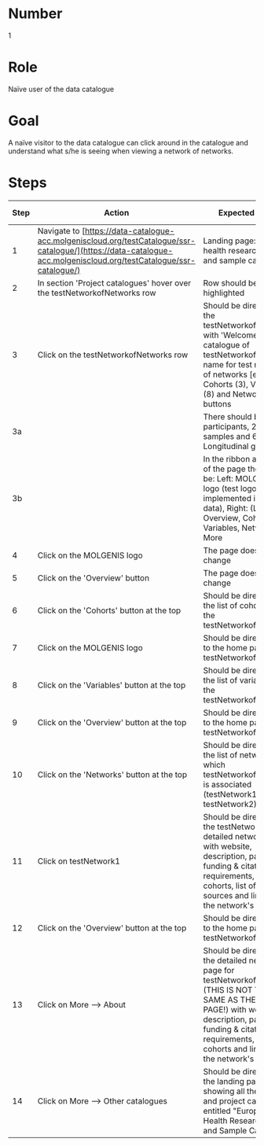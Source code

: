 # Number

1

# Role

Naïve user of the data catalogue 

# Goal

A naïve visitor to the data catalogue can click around in the catalogue and understand what s/he is seeing when viewing a network of networks.

# Steps

| Step | Action | Expected result | Github bug/issue | Playwright test |
| -----| -------| ----------------| -----------------| ----------------|
| 1 | Navigate to [https://data-catalogue-acc.molgeniscloud.org/testCatalogue/ssr-catalogue/](https://data-catalogue-acc.molgeniscloud.org/testCatalogue/ssr-catalogue/) | Landing page: European health research data and sample catalogue| | true |
| 2 | In section 'Project catalogues' hover over the testNetworkofNetworks row | Row should be highlighted | | true |
| 3 | Click on the testNetworkofNetworks row | Should be directed to the testNetworkofNetworks with 'Welcome to the catalogue of testNetworkofNetworks: name for test network of networks [etc]', and Cohorts (3), Variables (8) and Networks (2) buttons | | true |
| 3a | | There should be 700 participants, 250 samples and 67% Longitudinal given.| | true |
| 3b | | In the ribbon at the top of the page there should be: Left: MOLGENIS logo (test logo to be implemented in test data), Right: (L-R) Overview, Cohorts, Variables, Networks, More  | | true |
| 4 | Click on the MOLGENIS logo | The page doesn't change | | true |
| 5| Click on the 'Overview' button| The page doesn't change | | true |
| 6| Click on the 'Cohorts' button at the top | Should be directed to the list of cohorts for the testNetworkofNetworks | | true |
| 7 | Click on the MOLGENIS logo | Should be directed back to the home page for testNetworkofNetworks | | true |
| 8 | Click on the 'Variables' button at the top |  Should be directed to the list of variables for the testNetworkofNetworks | | true |
| 9| Click on the 'Overview' button at the top |Should be directed back to the home page for testNetworkofNetworks | | true |
| 10 | Click on the 'Networks' button at the top | Should be directed to the list of networks with which testNetworkofNetworks is associated (testNetwork1, testNetwork2) | | true |
| 11 | Click on testNetwork1 | Should be directed to the testNetwork1 detailed network page with website, description, partners, funding & citation requirements, list of cohorts, list of data sources and link to view the network's variables | | true |
| 12 | Click on the 'Overview' button at the top | Should be directed back to the home page for testNetworkofNetworks | | true |
| 13 | Click on More --> About | Should be directed to the detailed network page for testNetworkofNetworks (THIS IS NOT THE SAME AS THE HOME PAGE!) with website, description, partners, funding & citation requirements, list of cohorts and link to view the network's variables | | true |
| 14 | Click on More --> Other catalogues | Should be directed to the landing page showing all thematic and project catalogues, entitled "European Health Research Data and Sample Catalogue" | | true |
